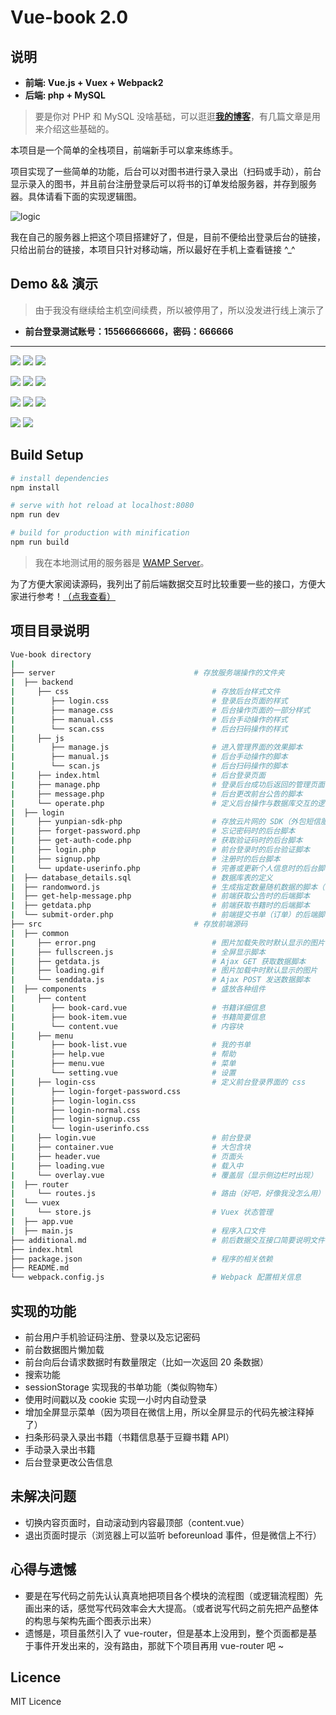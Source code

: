 # Vue-book 2.0

## 说明

* **前端: Vue.js + Vuex + Webpack2**
* **后端: php + MySQL**

> 要是你对 PHP 和 MySQL 没啥基础，可以逛逛[**我的博客**](http://blog.percymong.com/archives/)，有几篇文章是用来介绍这些基础的。

本项目是一个简单的全栈项目，前端新手可以拿来练练手。

项目实现了一些简单的功能，后台可以对图书进行录入录出（扫码或手动），前台显示录入的图书，并且前台注册登录后可以将书的订单发给服务器，并存到服务器。具体请看下面的实现逻辑图。

![logic](https://github.com/percy507/vue-book/blob/master/_image/simple-logic.png)

我在自己的服务器上把这个项目搭建好了，但是，目前不便给出登录后台的链接，只给出前台的链接，本项目只针对移动端，所以最好在手机上查看链接 ^_^

## Demo && 演示

> 由于我没有继续给主机空间续费，所以被停用了，所以没发进行线上演示了

* **前台登录测试账号：15566666666，密码：666666**

---

<img src="https://github.com/percy507/vue-book/blob/master/_image/1.png" > <img src="https://github.com/percy507/vue-book/blob/master/_image/2.png" > <img src="https://github.com/percy507/vue-book/blob/master/_image/3.png" >

<img src="https://github.com/percy507/vue-book/blob/master/_image/4.png" > <img src="https://github.com/percy507/vue-book/blob/master/_image/5.png" > <img src="https://github.com/percy507/vue-book/blob/master/_image/6.png" >

<img src="https://github.com/percy507/vue-book/blob/master/_image/7.png" > <img src="https://github.com/percy507/vue-book/blob/master/_image/8.png" > <img src="https://github.com/percy507/vue-book/blob/master/_image/9.png" >

<img src="https://github.com/percy507/vue-book/blob/master/_image/10.png" > <img src="https://github.com/percy507/vue-book/blob/master/_image/11.png" >


## Build Setup

``` bash
# install dependencies
npm install

# serve with hot reload at localhost:8080
npm run dev

# build for production with minification
npm run build
```

> 我在本地测试用的服务器是 [WAMP Server](http://www.wampserver.com/en/)。

为了方便大家阅读源码，我列出了前后端数据交互时比较重要一些的接口，方便大家进行参考！[（点我查看）](additional.md)

## 项目目录说明

```bash
Vue-book directory
|
├── server                               # 存放服务端操作的文件夹
|  ├── backend               
|     ├── css                                # 存放后台样式文件
|        ├── login.css                       # 登录后台页面的样式
|        ├── manage.css                      # 后台操作页面的一部分样式
|        ├── manual.css                      # 后台手动操作的样式
|        └── scan.css                        # 后台扫码操作的样式
|     ├── js
|        ├── manage.js                       # 进入管理界面的效果脚本
|        ├── manual.js                       # 后台手动操作的脚本
|        └── scan.js                         # 后台扫码操作的脚本
|     ├── index.html                         # 后台登录页面
|     ├── manage.php                         # 登录后台成功后返回的管理页面
|     ├── message.php                        # 后台更改前台公告的脚本
|     └── operate.php                        # 定义后台操作与数据库交互的逻辑
|  ├── login
|     ├── yunpian-sdk-php                    # 存放云片网的 SDK（外包短信服务）
|     ├── forget-password.php                # 忘记密码时的后台脚本
|     ├── get-auth-code.php                  # 获取验证码时的后台脚本
|     ├── login.php                          # 前台登录时的后台验证脚本
|     ├── signup.php                         # 注册时的后台脚本
|     └── update-userinfo.php                # 完善或更新个人信息时的后台脚本
|  ├── database_details.sql                  # 数据库表的定义
|  ├── randomword.js                         # 生成指定数量随机数据的脚本（测试时可用） 
|  ├── get-help-message.php                  # 前端获取公告时的后端脚本
|  ├── getdata.php                           # 前端获取书籍时的后端脚本
|  └── submit-order.php                      # 前端提交书单（订单）的后端脚本
├── src                                  # 存放前端源码
|  ├── common
|     ├── error.png                          # 图片加载失败时默认显示的图片
|     ├── fullscreen.js                      # 全屏显示脚本
|     ├── getdata.js                         # Ajax GET 获取数据脚本
|     ├── loading.gif                        # 图片加载中时默认显示的图片
|     └── senddata.js                        # Ajax POST 发送数据脚本
|  ├── components                            # 盛放各种组件
|     ├── content                            
|        ├── book-card.vue                   # 书籍详细信息
|        ├── book-item.vue                   # 书籍简要信息
|        └── content.vue                     # 内容块
|     ├── menu
|        ├── book-list.vue                   # 我的书单
|        ├── help.vue                        # 帮助
|        ├── menu.vue                        # 菜单
|        └── setting.vue                     # 设置
|     ├── login-css                          # 定义前台登录界面的 css
|        ├── login-forget-password.css
|        ├── login-login.css
|        ├── login-normal.css
|        ├── login-signup.css
|        └── login-userinfo.css
|     ├── login.vue                          # 前台登录
|     ├── container.vue                      # 大包含块
|     ├── header.vue                         # 页面头
|     ├── loading.vue                        # 载入中
|     └── overlay.vue                        # 覆盖层（显示侧边栏时出现）
|  ├── router                              
|     └── routes.js                          # 路由（好吧，好像我没怎么用）
|  └── vuex
|     └── store.js                           # Vuex 状态管理
|  ├── app.vue
|  ├── main.js                               # 程序入口文件
├── additional.md                            # 前后数据交互接口简要说明文件
├── index.html
├── package.json                             # 程序的相关依赖
├── README.md
└── webpack.config.js                        # Webpack 配置相关信息
```

## 实现的功能

* 前台用户手机验证码注册、登录以及忘记密码
* 前台数据图片懒加载
* 前台向后台请求数据时有数量限定（比如一次返回 20 条数据）
* 搜索功能
* sessionStorage 实现我的书单功能（类似购物车）
* 使用时间戳以及 cookie 实现一小时内自动登录
* 增加全屏显示菜单（因为项目在微信上用，所以全屏显示的代码先被注释掉了）
* 扫条形码录入录出书籍（书籍信息基于豆瓣书籍 API）
* 手动录入录出书籍
* 后台登录更改公告信息

## 未解决问题

* 切换内容页面时，自动滚动到内容最顶部（content.vue）
* 退出页面时提示（浏览器上可以监听 beforeunload 事件，但是微信上不行）

## 心得与遗憾

* 要是在写代码之前先认认真真地把项目各个模块的流程图（或逻辑流程图）先画出来的话，感觉写代码效率会大大提高。（或者说写代码之前先把产品整体的构思与架构先画个图表示出来）
* 遗憾是，项目虽然引入了 vue-router，但是基本上没用到，整个页面都是基于事件开发出来的，没有路由，那就下个项目再用 vue-router 吧 ~

## Licence

MIT Licence
